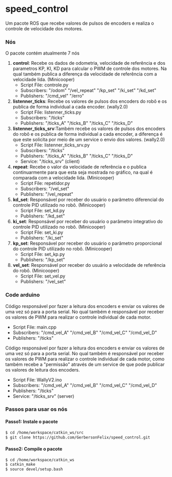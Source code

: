 # speed_control

Um pacote ROS que recebe valores de pulsos de encoders e realiza o controle de velocidade dos motores.

### Nós
O pacote contém atualmente 7 nós
1. **control**: Recebe os dados de odometria, velocidade de referência e dos parametros KP, KI, KD para calcular o PWM de controle dos motores. Na qual também publica a diferença da velocidade de referência com a velocidade lida. (Minicooper)
      * Script File: controle.py
      * Subscribers: "/odom"
		     "/vel_repeat"
		     "/kp_set"
		     "/ki_set"
		     "/kd_set"
      * Publishers: "/cmd_vel"
		    "/erro"
2. **listenner_ticks**: Recebe os valores de pulsos dos encoders do robô e os publica de forma individual a cada encoder. (wally2.0)
      * Script File: listenner_ticks.py
      * Subscribers: "/ticks"
      * Publishers: "/ticks_A"
		    "/ticks_B"
		    "/ticks_C"
		    "/ticks_D"
3. **listenner_ticks_srv**:Também recebe os valores de pulsos dos encoders do robô e os publica de forma individual a cada encoder, a diferença é que este solicita por meio de um service o envio dos valores. (wally2.0)
      * Script File: listenner_ticks_srv.py
      * Subscribers: "/ticks"
      * Publishers: "/ticks_A"
		    "/ticks_B"
		    "/ticks_C"
		    "/ticks_D"
      * Service: "/ticks_srv" (client)
4. **repeat**: Recebe o valor da velocidade de referência e o publica continuarmente para que esta seja mostrada no gráfico, na qual é comparada com a velocidade lida. (Minicooper)
      * Script File: repetidor.py
      * Subscribers: "/vel_set"
      * Publishers: "/vel_repeat"
5. **kd_set**: Responsável por receber do usuário o parâmetro diferencial do controle PID utilizado no robô. (Minicooper)
      * Script File: set_kd.py
      * Publishers: "/kd_set"
6. **ki_set**: Responsável por receber do usuário o parâmetro integrativo do controle PID utilizado no robô. (Minicooper)
      * Script File: set_ki.py
      * Publishers: "/ki_set"
7. **kp_set**: Responsável por receber do usuário o parâmetro proporcional do controle PID utilizado no robô. (Minicooper)
      * Script File: set_kp.py
      * Publishers: "/kp_set"
8. **vel_set**: Responsável por receber do usuário a velocidade de referência do robô. (Minicooper)
      * Script File: set_vel.py
      * Publishers: "/vel_set"

### Code arduino
Código responsável por fazer a leitura dos encoders e enviar os valores de uma vez só para a porta serial. No qual também é responsável por receber os valores de PWM para realizar o controle individual de cada motor.
* Script File: main.cpp
* Subscribers:  "/cmd_vel_A"
	        "/cmd_vel_B"
 		"/cmd_vel_C"
	        "/cmd_vel_D"
* Publishers: "/ticks"

Código responsável por fazer a leitura dos encoders e enviar os valores de uma vez só para a porta serial. No qual também é responsável por receber os valores de PWM para realizar o controle individual de cada motor, como também recebe a "permissão" através de um service de que pode publicar os valores de leitura dos encoders.
* Script File: WallyV2.ino
* Subscribers:  "/cmd_vel_A"
	        "/cmd_vel_B"
 		"/cmd_vel_C"
	        "/cmd_vel_D"
* Publishers: "/ticks"
* Service: "/ticks_srv" (server)
		        
### Passos para usar os nós
#### Passo1: Instale o pacote
```sh
$ cd /home/workspace/catkin_ws/src
$ git clone https://github.com/GerbersonFelix/speed_control.git
```
#### Passo2: Compile o pacote
```sh
$ cd /home/workspace/catkin_ws
$ catkin_make
$ source devel/setup.bash
```
